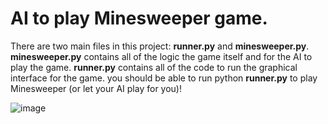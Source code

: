 # AI to play Minesweeper game.
There are two main files in this project: **runner.py** and **minesweeper.py**. **minesweeper.py** contains all of the logic the game itself and for the AI to play the game. **runner.py** contains all of the code to run the graphical interface for the game. you should be able to run python **runner.py** to play Minesweeper (or let your AI play for you)!

![image](https://github.com/abdeldayem02/cs50ai-week1-Minesweeper/assets/126143101/56314f46-185f-4f0b-80f5-b0e20644162f)

